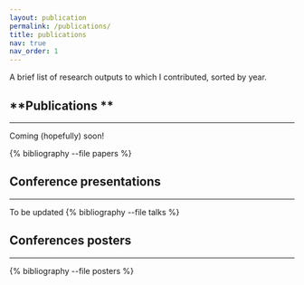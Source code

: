 ```yaml
---
layout: publication
permalink: /publications/
title: publications
nav: true
nav_order: 1
---
```

 A brief list of research outputs to which I contributed, sorted by year. 

## **Publications **
----------
Coming (hopefully) soon! 

{% bibliography --file papers %}


## **Conference presentations**
-----------
 To be updated
{% bibliography --file talks %}

## **Conferences posters**
------------
{% bibliography --file posters %}
